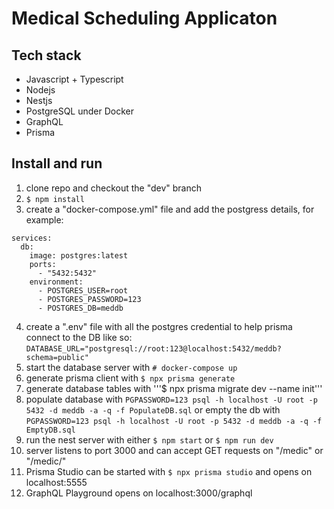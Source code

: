 # Medical Scheduling Applicaton  

## Tech stack
- Javascript + Typescript  
- Nodejs  
- Nestjs
- PostgreSQL under Docker
- GraphQL
- Prisma

## Install and run  
1. clone repo and checkout the "dev" branch   
2. ```$ npm install```  
3. create a "docker-compose.yml" file and add the postgress details, for example:  
```
services:  
  db:  
    image: postgres:latest  
    ports:  
      - "5432:5432"  
    environment:  
      - POSTGRES_USER=root  
      - POSTGRES_PASSWORD=123  
      - POSTGRES_DB=meddb  
```
4. create a ".env" file with all the postgres credential to help prisma connect to the DB
like so: ```DATABASE_URL="postgresql://root:123@localhost:5432/meddb?schema=public"```  
5. start the database server with ```# docker-compose up```  
6. generate prisma client with ```$ npx prisma generate```  
7. generate database tables with '''$ npx prisma migrate dev --name init'''   
8. populate database with ```PGPASSWORD=123 psql -h localhost -U root -p 5432 -d meddb -a -q -f PopulateDB.sql```
or empty the db with ```PGPASSWORD=123 psql -h localhost -U root -p 5432 -d meddb -a -q -f EmptyDB.sql```
9. run the nest server with either ```$ npm start``` or ```$ npm run dev```  
10. server listens to port 3000 and can accept GET requests on "/medic" or "/medic/<id>"  
11. Prisma Studio can be started with ```$ npx prisma studio``` and opens on localhost:5555  
12. GraphQL Playground opens on localhost:3000/graphql  
